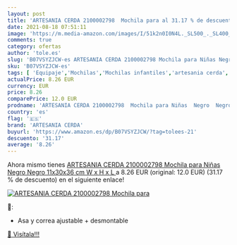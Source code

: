```yaml
---
layout: post
title: 'ARTESANIA CERDA 2100002798  Mochila para al 31.17 % de descuento'
date: 2021-08-18 07:51:11
image: 'https://m.media-amazon.com/images/I/51k2n0I0N4L._SL500_._SL400_.jpg'
comments: true
category: ofertas
author: 'tole.es'
slug: 'B07VSYZJCW-es ARTESANIA CERDA 2100002798 Mochila para Niñas Negro Negro...'
sku: 'B07VSYZJCW-es'
tags: [ 'Equipaje','Mochilas','Mochilas infantiles','artesania cerda','mochila', ]
actualPrice: 8.26 EUR
currency: EUR
price: 8.26
comparePrice: 12.0 EUR
prodname: 'ARTESANIA CERDA 2100002798  Mochila para Niñas  Negro  Negro   11x30x36 cm  W x H x L '
country: 'es'
flag: '🇪🇸'
brand: 'ARTESANIA CERDA'
buyurl: 'https://www.amazon.es/dp/B07VSYZJCW/?tag=tolees-21'
descuento: '31.17'
average: '8.26'
---
```


Ahora mismo tienes [ARTESANIA CERDA 2100002798  Mochila para Niñas  Negro  Negro   11x30x36 cm  W x H x L ](https://www.amazon.es/dp/B07VSYZJCW/?tag=tolees-21) a 8.26 EUR (original: 12.0 EUR) (31.17 %  de descuento) en el siguiente enlace!

[![ARTESANIA CERDA 2100002798  Mochila para](https://m.media-amazon.com/images/I/51k2n0I0N4L._SL500_._SL400_.jpg)](https://www.amazon.es/dp/B07VSYZJCW/?tag=tolees-21)

🔎:

- Asa y correa ajustable + desmontable

[🛒 Visítala!!!](https://www.amazon.es/dp/B07VSYZJCW/?tag=tolees-21)
